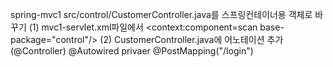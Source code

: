 
spring-mvc1
src/control/CustomerController.java를 스프링컨테이너용 객체로 바꾸기
(1) mvc1-servlet.xml파일에서 <context:component=scan base-package="control"/>
(2) CustomerController.java에 어노테이션 추가(@Controller)
@Autowired
privaer
@PostMapping("/login")

<!--stackedit_data:
eyJoaXN0b3J5IjpbMTM0NjcyMjU5MF19
-->